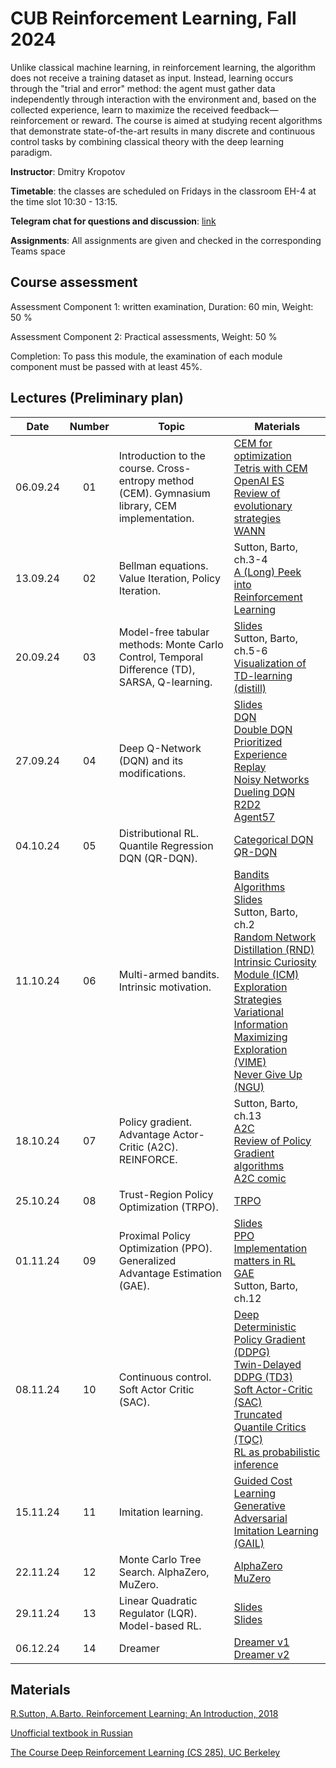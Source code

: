 # CUB Reinforcement Learning, Fall 2024

Unlike classical machine learning, in reinforcement learning, the algorithm does not receive a training dataset as input. Instead, learning occurs through the "trial and error" method: the agent must gather data independently through interaction with the environment and, based on the collected experience, learn to maximize the received feedback—reinforcement or reward. The course is aimed at studying recent algorithms that demonstrate state-of-the-art results in many discrete and continuous control tasks by combining classical theory with the deep learning paradigm.

**Instructor**: Dmitry Kropotov

**Timetable**: the classes are scheduled on Fridays in the classroom EH-4 at the time slot 10:30 - 13:15.

**Telegram chat for questions and discussion**: [link](https://t.me/+fnx6QhUbWehkYzQy)

**Assignments**: All assignments are given and checked in the corresponding Teams space

## Course assessment

Assessment Component 1: written examination, Duration: 60 min, Weight: 50 %

Assessment Component 2: Practical assessments, Weight: 50 %

Completion: To pass this module, the examination of each module component must be passed with at least 45%.

## Lectures (Preliminary plan)

| Date | Number | Topic | Materials |
| :---: | :---: | --- | --- |
| 06.09.24 | 01 | Introduction to the course. Cross-entropy method (CEM). Gymnasium library, CEM implementation.	| [CEM for optimization](https://people.smp.uq.edu.au/DirkKroese/ps/CEopt.pdf)<br> [Tetris with CEM](https://www.researchgate.net/publication/6743957_Learning_Tetris_Using_the_Noisy_Cross-Entropy_Method)<br> [OpenAI ES](https://openai.com/blog/evolution-strategies/)<br> [Review of evolutionary strategies](https://lilianweng.github.io/lil-log/2019/09/05/evolution-strategies.html)<br> [WANN](https://arxiv.org/pdf/1906.04358.pdf) |
| 13.09.24 | 02 | Bellman equations. Value Iteration, Policy Iteration. | Sutton, Barto, ch.3-4<br> [A (Long) Peek into Reinforcement Learning](https://lilianweng.github.io/lil-log/2018/02/19/a-long-peek-into-reinforcement-learning.html) |
| 20.09.24 | 03 | Model-free tabular methods: Monte Carlo Control, Temporal Difference (TD), SARSA, Q-learning. | [Slides](http://www.machinelearning.ru/wiki/images/3/34/TD_learning_2021.pdf)<br>Sutton, Barto, ch.5-6<br> [Visualization of TD-learning (distill)](https://distill.pub/2019/paths-perspective-on-value-learning/) |
| 27.09.24 | 04 | Deep Q-Network (DQN) and its modifications. | [Slides](http://www.machinelearning.ru/wiki/images/3/3c/Deep_Q_learning_2021.pdf)<br>[DQN](https://www.cs.toronto.edu/~vmnih/docs/dqn.pdf)<br>[Double DQN](https://arxiv.org/pdf/1509.06461.pdf)<br>[Prioritized Experience Replay](https://arxiv.org/pdf/1511.05952.pdf)<br>[Noisy Networks](https://arxiv.org/abs/1706.10295)<br>[Dueling DQN](https://arxiv.org/abs/1511.06581)<br> [R2D2](https://openreview.net/pdf?id=r1lyTjAqYX)<br>[Agent57](https://arxiv.org/abs/2003.13350) |
| 04.10.24 | 05 | Distributional RL. Quantile Regression DQN (QR-DQN). | [Categorical DQN](https://arxiv.org/pdf/1707.06887.pdf)<br>[QR-DQN](https://arxiv.org/pdf/1710.10044.pdf) | [Implicit Quantile Networks (IQN)](https://arxiv.org/pdf/1806.06923.pdf)<br>[Rainbow DQN](https://arxiv.org/pdf/1710.02298.pdf) |
| 11.10.24 | 06 | Multi-armed bandits. Intrinsic motivation.	| [Bandits Algorithms](https://banditalgs.com/)<br> [Slides](http://www.machinelearning.ru/wiki/images/f/fa/Exploration-vs-exploitation.pdf)<br>Sutton, Barto, ch.2<br>[Random Network Distillation (RND)](https://arxiv.org/abs/1810.12894)<br>[Intrinsic Curiosity Module (ICM)](https://arxiv.org/abs/1705.05363)<br> [Exploration Strategies](https://lilianweng.github.io/lil-log/2020/06/07/exploration-strategies-in-deep-reinforcement-learning.html)<br>[Variational Information Maximizing Exploration (VIME)](https://arxiv.org/abs/1605.09674)<br>[Never Give Up (NGU)](https://arxiv.org/abs/2002.06038) |
| 18.10.24 | 07 | Policy gradient. Advantage Actor-Critic (A2C). REINFORCE.	| Sutton, Barto, ch.13<br>[A2C](https://arxiv.org/pdf/1602.01783.pdf)<br> [Review of Policy Gradient algorithms](https://lilianweng.github.io/lil-log/2018/04/08/policy-gradient-algorithms.html#what-is-policy-gradient)<br>[A2C comic](https://hackernoon.com/intuitive-rl-intro-to-advantage-actor-critic-a2c-4ff545978752) |
| 25.10.24 | 08 | Trust-Region Policy Optimization (TRPO).	| [TRPO](https://arxiv.org/pdf/1502.05477.pdf) | 
| 01.11.24 | 09 | Proximal Policy Optimization (PPO). Generalized Advantage Estimation (GAE). | [Slides](http://www.machinelearning.ru/wiki/images/1/14/MSU_2021_PPO.pdf)<br>[PPO](https://arxiv.org/pdf/1707.06347.pdf)<br> [Implementation matters in RL](https://arxiv.org/pdf/2005.12729.pdf)<br>[GAE](https://arxiv.org/pdf/1506.02438.pdf)<br> Sutton, Barto, ch.12 |
| 08.11.24 | 10 | Continuous control. Soft Actor Critic (SAC). | [Deep Deterministic Policy Gradient (DDPG)](https://arxiv.org/pdf/1509.02971.pdf)<br>[Twin-Delayed DDPG (TD3)](https://arxiv.org/pdf/1802.09477.pdf)<br>[Soft Actor-Critic (SAC)](https://arxiv.org/pdf/1801.01290.pdf)<br> [Truncated Quantile Critics (TQC)](https://arxiv.org/abs/2005.04269)<br> [RL as probabilistic inference](https://arxiv.org/pdf/1805.00909.pdf) | 
| 15.11.24 | 11 | Imitation learning. | [Guided Cost Learning](https://arxiv.org/pdf/1603.00448.pdf)<br>[Generative Adversarial Imitation Learning (GAIL)](https://arxiv.org/pdf/1606.03476.pdf) |  |
| 22.11.24 | 12 | Monte Carlo Tree Search. AlphaZero, MuZero.	| [AlphaZero](https://discovery.ucl.ac.uk/id/eprint/10045895/1/agz_unformatted_nature.pdf)<br>[MuZero](https://arxiv.org/pdf/1911.08265.pdf) | [AlphaZero in one picture](https://miro.medium.com/max/2000/1*0pn33bETjYOimWjlqDLLNw.png) |
| 29.11.24 | 13 | Linear Quadratic Regulator (LQR). Model-based RL.	| [Slides](http://rail.eecs.berkeley.edu/deeprlcourse/static/slides/lec-10.pdf)<br>[Slides](http://rail.eecs.berkeley.edu/deeprlcourse/static/slides/lec-11.pdf) | [World Models](https://worldmodels.github.io/) |
| 06.12.24 | 14 | Dreamer	| [Dreamer v1](https://arxiv.org/abs/1912.01603)<br>[Dreamer v2](https://arxiv.org/abs/2010.02193) | 

## Materials
[R.Sutton, A.Barto. Reinforcement Learning: An Introduction, 2018](https://drive.google.com/file/d/1Z4W_-0IaMNpZnhnMkqcDVM_EA79GFJo-/view)

[Unofficial textbook in Russian](https://github.com/FortsAndMills/RL-Theory-book/blob/main/RL_Theory_Book.pdf)

[The Course Deep Reinforcement Learning (CS 285), UC Berkeley](https://www.youtube.com/playlist?list=PLkFD6_40KJIxJMR-j5A1mkxK26gh_qg37)
